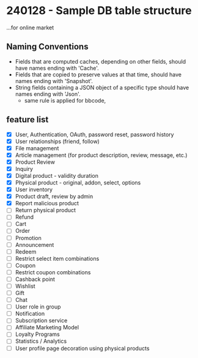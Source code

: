 # 240128 - Sample DB table structure

...for online market

## Naming Conventions

- Fields that are computed caches, depending on other fields, should have names ending with 'Cache'.
- Fields that are copied to preserve values at that time, should have names ending with 'Snapshot'.
- String fields containing a JSON object of a specific type should have names ending with 'Json'.
  - same rule is applied for bbcode,

## feature list

- [x] User, Authentication, OAuth, password reset, password history
- [x] User relationships (friend, follow)
- [x] File management
- [x] Article management (for product description, review, message, etc.)
- [x] Product Review
- [x] Inquiry
- [x] Digital product - validity duration
- [x] Physical product - original, addon, select, options
- [x] User inventory
- [x] Product draft, review by admin
- [x] Report malicious product
- [ ] Return physical product
- [ ] Refund
- [ ] Cart
- [ ] Order
- [ ] Promotion
- [ ] Announcement
- [ ] Redeem
- [ ] Restrict select item combinations
- [ ] Coupon
- [ ] Restrict coupon combinations
- [ ] Cashback point
- [ ] Wishlist
- [ ] Gift
- [ ] Chat
- [ ] User role in group
- [ ] Notification
- [ ] Subscription service
- [ ] Affiliate Marketing Model
- [ ] Loyalty Programs
- [ ] Statistics / Analytics
- [ ] User profile page decoration using physical products
